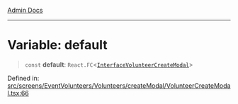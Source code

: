[Admin Docs](/)

***

# Variable: default

> `const` **default**: `React.FC`\<[`InterfaceVolunteerCreateModal`](screens\EventVolunteers\Volunteers\createModal\VolunteerCreateModal\README\interfaces\InterfaceVolunteerCreateModal.md)\>

Defined in: [src/screens/EventVolunteers/Volunteers/createModal/VolunteerCreateModal.tsx:66](https://github.com/PalisadoesFoundation/talawa-admin/blob/main/src/screens/EventVolunteers/Volunteers/createModal/VolunteerCreateModal.tsx#L66)

